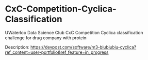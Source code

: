 # CxC-Competition-Cyclica-Classification
UWaterloo Data Science Club CxC Competition Cyclica classification challenge for drug company with protein

Description:
https://devpost.com/software/m3-biubiubiu-cyclica?ref_content=user-portfolio&ref_feature=in_progress
